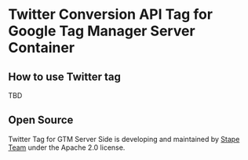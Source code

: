 # Twitter Conversion API Tag for Google Tag Manager Server Container

## How to use Twitter tag

TBD

## Open Source

Twitter Tag for GTM Server Side is developing and maintained by [Stape Team](https://stape.io/) under the Apache 2.0 license.
